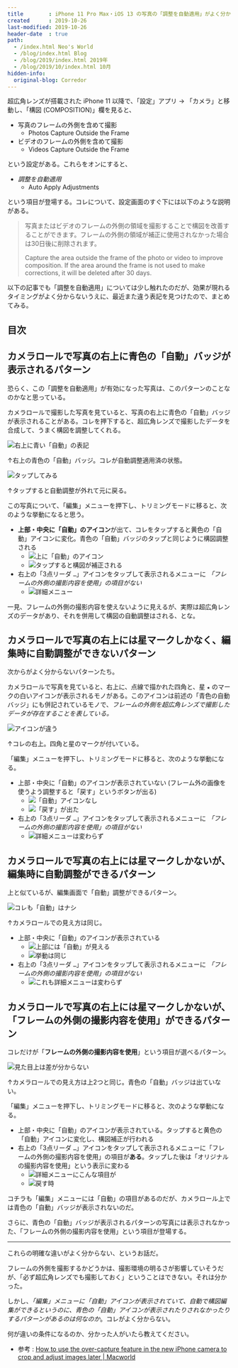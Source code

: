 ```yaml
---
title        : iPhone 11 Pro Max・iOS 13 の写真の「調整を自動適用」がよく分からない
created      : 2019-10-26
last-modified: 2019-10-26
header-date  : true
path:
  - /index.html Neo's World
  - /blog/index.html Blog
  - /blog/2019/index.html 2019年
  - /blog/2019/10/index.html 10月
hidden-info:
  original-blog: Corredor
---
```


超広角レンズが搭載された iPhone 11 以降で、「設定」アプリ → 「カメラ」と移動し、「構図 (COMPOSITION)」欄を見ると、

- 写真のフレームの外側を含めて撮影
  - Photos Capture Outside the Frame
- ビデオのフレームの外側を含めて撮影
  - Videos Capture Outside the Frame

という設定がある。これらをオンにすると、

- *調整を自動適用*
  - Auto Apply Adjustments

という項目が登場する。コレについて、設定画面のすぐ下には以下のような説明がある。

> 写真またはビデオのフレームの外側の領域を撮影することで構図を改善することができます。フレームの外側の領域が補正に使用されなかった場合は30日後に削除されます。
> 
> Capture the area outside the frame of the photo or video to improve composition. If the area around the frame is not used to make corrections, it will be deleted after 30 days.

以下の記事でも「調整を自動適用」については少し触れたのだが、効果が現れるタイミングがよく分からないうえに、最近また違う表記を見つけたので、まとめてみる。

## 目次

## カメラロールで写真の右上に青色の「自動」バッジが表示されるパターン

恐らく、この「調整を自動適用」が有効になった写真は、このパターンのことなのかなと思っている。

カメラロールで撮影した写真を見ていると、写真の右上に青色の「自動」バッジが表示されることがある。コレを押下すると、超広角レンズで撮影したデータを合成して、うまく構図を調整してくれる。

![右上に青い「自動」の表記](26-01-16.png)

↑右上の青色の「自動」バッジ。コレが自動調整適用済の状態。

![タップしてみる](26-01-01.png)

↑タップすると自動調整が外れて元に戻る。

この写真について、「編集」メニューを押下し、トリミングモードに移ると、次のような挙動になると思う。

- **上部・中央に「自動」のアイコン**が出て、コレをタップすると黄色の「自動」アイコンに変化。青色の「自動」バッジのタップと同じように構図調整される
  - ![上に「自動」のアイコン](26-01-02.png)
  - ![タップすると構図が補正される](26-01-03.png)
- 右上の「3点リーダ `…`」アイコンをタップして表示されるメニューに *「フレームの外側の撮影内容を使用」の項目がない*
  - ![詳細メニュー](26-01-04.png)

一見、フレームの外側の撮影内容を使えないように見えるが、実際は超広角レンズのデータがあり、それを併用して構図の自動調整はされる、とな。

## カメラロールで写真の右上には星マークしかなく、編集時に自動調整ができないパターン

次からがよく分からないパターンたち。

カメラロールで写真を見ていると、右上に、点線で描かれた四角と、星 `★` のマークの白いアイコンが表示されるモノがある。このアイコンは前述の「青色の自動バッジ」にも併記されているモノで、*フレームの外側を超広角レンズで撮影したデータが存在することを表している。*

![アイコンが違う](26-01-05.png)

↑コレの右上。四角と星のマークが付いている。

「編集」メニューを押下し、トリミングモードに移ると、次のような挙動になる。

- 上部・中央に「自動」のアイコンが表示されていない (フレーム外の画像を使うよう調整すると「戻す」というボタンが出る)
  - ![「自動」アイコンなし](26-01-06.png)
  - ![「戻す」が出た](26-01-07.png)
- 右上の「3点リーダ `…`」アイコンをタップして表示されるメニューに *「フレームの外側の撮影内容を使用」の項目がない*
  - ![詳細メニューは変わらず](26-01-08.png)

## カメラロールで写真の右上には星マークしかないが、編集時に自動調整ができるパターン

上と似ているが、編集画面で「自動」調整ができるパターン。

![コレも「自動」はナシ](26-01-09.png)

↑カメラロールでの見え方は同じ。

- 上部・中央に「自動」のアイコンが表示されている
  - ![上部には「自動」が見える](26-01-10.png)
  - ![挙動は同じ](26-01-11.png)
- 右上の「3点リーダ `…`」アイコンをタップして表示されるメニューに *「フレームの外側の撮影内容を使用」の項目がない*
  - ![これも詳細メニューは変わらず](26-01-12.png)

## カメラロールで写真の右上には星マークしかないが、「フレームの外側の撮影内容を使用」ができるパターン

コレだけが「**フレームの外側の撮影内容を使用**」という項目が選べるパターン。

![見た目上は差が分からない](26-01-13.png)

↑カメラロールでの見え方は上2つと同じ。青色の「自動」バッジは出ていない。

「編集」メニューを押下し、トリミングモードに移ると、次のような挙動になる。

- 上部・中央に「自動」のアイコンが表示されている。タップすると黄色の「自動」アイコンに変化し、構図補正が行われる
- 右上の「3点リーダ `…`」アイコンをタップして表示されるメニューに「フレームの外側の撮影内容を使用」の項目が**ある**。タップした後は「オリジナルの撮影内容を使用」という表示に変わる
  - ![詳細メニューにこんな項目が](26-01-14.png)
  - ![戻す時](26-01-15.png)

コチラも「編集」メニューには「自動」の項目があるのだが、カメラロール上では青色の「自動」バッジが表示されないのだ。

さらに、青色の「自動」バッジが表示されるパターンの写真には表示されなかった、「フレームの外側の撮影内容を使用」という項目が登場する。

---

これらの明確な違いがよく分からない、というお話だ。

フレームの外側を撮影するかどうかは、撮影環境の明るさが影響していそうだが、「必ず超広角レンズでも撮影しておく」ということはできない。それは分かった。

しかし、*「編集」メニューに「自動」アイコンが表示されていて、自動で構図編集ができるというのに、青色の「自動」アイコンが表示されたりされなかったりするパターンがあるのは何なのか*。コレがよく分からない。

何が違いの条件になるのか、分かった人がいたら教えてください。

- 参考 : [How to use the over-capture feature in the new iPhone camera to crop and adjust images later | Macworld](https://www.macworld.com/article/3444637/how-to-use-the-over-capture-feature-in-the-new-iphone-camera-to-crop-and-adjust-images-later.html)
